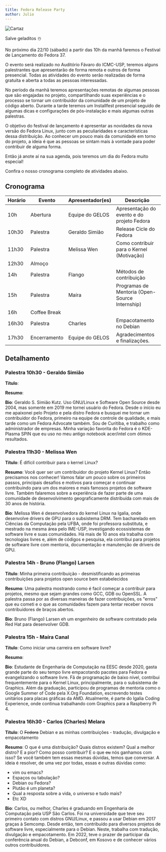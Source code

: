 ```yaml
---
title: Fedora Release Party 
author: Julio
---
```


![Cartaz](/assets/static/fedora-release-party.png)

Salve geladitos ☃️

No próximo dia 22/10 (sábado) a partir das 10h da manhã faremos o Festival de Lançamento do Fedora 37. 

O evento será realizado no Auditório Fávaro do ICMC-USP, teremos alguns palestrantes que apresentarão de forma remota e outros de forma presencial. Todas as atividades do evento serão realizadas de forma gratuita e aberta a todas as pessoas interessadas. 

No período da manhã teremos apresentações remotas de algumas pessoas que são engajadas no projeto, compartilhando suas experiências e o processo se tornar um contribuidor da comunidade de um projeto de código aberto. Durante a tarde teremos um Installfest presencial seguido de algumas dicas e configurações de pós-instalação e mais algumas outras palestras.

O objetivo do festival de lançamento é apresentar as novidades da nova versão do Fedora Linux, junto com as peculiaridades e características dessa distribuição. Ao conhecer um pouco mais da comunidade em torno do projeto, a ideia é que as pessoas se sintam mais à vontade para poder contribuir de alguma forma.

Então já anote aí na sua agenda, pois teremos um dia do Fedora muito especial!

Confira o nosso cronograma completo de atividades abaixo.

## Cronograma

| Horário | Evento | Apresentador(es) | Descrição |
|---------|--------|------------------|-----------|
| 10h | Abertura | Equipe do GELOS | Apresentação do evento e do projeto Fedora |
| 10h30 | Palestra | Geraldo Simião | Release Cicle do Fedora |
| 11h30 | Palestra | Melissa Wen | Como contribuir para o Kernel (Motivação) |
| 12h30 | Almoço |  |  |
| 14h | Palestra | Flango | Métodos de contribuição |
| 15h | Palestra | Maíra | Programas de Mentoria (Open-Source Internship) |
| 16h | Coffee Break |  |  |
| 16h30 | Palestra | Charles | Empacotamento no Debian |
| 17h30 | Encerramento | Equipe do GELOS | Agradecimentos e finalizações. |

## Detalhamento

### Palestra 10h30 - Geraldo Simião

**Título**\:

**Resumo**\:

**Bio**\: Geraldo S. Simião Kutz. Uso GNU/Linux e Software Open Source desde 2004, mas somente em 2019 me tornei usuário do Fedora. Desde o início eu me apaixonei pelo Projeto e pela distro Fedora e busquei me tornar um contribuidor do Fedora, primeiro na equipe de controle de qualidade, e mais tarde como um Fedora Advocate também. Sou de Curitiba, e trabalho como administrador de empresas. Minha variação favorita do Fedora é o KDE-Plasma SPIN que eu uso no meu antigo notebook acer/intel com ótimos resultados.

### Palestra 11h30 - Melissa Wen

**Título**\: É difícil contribuir para o kernel Linux?

**Resumo**\: Você quer ser um contribuidor do projeto Kernel Linux? Então precisamos nos conhecer! Vamos falar um pouco sobre os primeiros passos, principais desafios e motivos para começar e continuar contribuindo para um dos maiores e mais famosos projetos de software livre. Também falaremos sobre a experiência de fazer parte de uma comunidade de desenvolvimento geograficamente distribuída com mais de 30 anos de história.

**Bio**\: Melissa Wen é desenvolvedora do kernel Linux na Igalia, onde desenvolve drivers de GPU para o subsistema DRM. Tem bacharelado em Ciências da Computação pela UFBA, onde foi professora substituta, e mestrado na mesma área pelo IME-USP, investigando ecossistemas de software livre e suas comunidades. Há mais de 10 anos ela trabalha com tecnologias livres e, além de códigos e pesquisa, ela contribui para projetos de software livre com mentoria, documentação e manutenção de drivers de GPU.

### Palestra 14h - Bruno (Flango) Larsen

**Título**\: Minha primeira contribuição - desmistificando as primeiras contribuições para projetos open source bem estabelecidos

**Resumo**\: Uma palestra mostrando como é facil começar a contribuir para projetos, mesmo que sejam grandes como GCC, GDB ou OpenSSL. A palestra passa por as diversas maneiras de fazer contribuições, os "erros" que eu cometi e o que as comunidades fazem para tentar receber novos contribuidores de braços abertos.

**Bio**\: Bruno (Flango) Larsen eh um engenheiro de software contratado pela Red Hat para desenvolver GDB.

### Palestra 15h - Maíra Canal

**Título**\: Como iniciar uma carreira em software livre?

**Resumo**\:

**Bio**\: Estudante de Engenharia de Computação na EESC desde 2020, gasta grande parte do seu tempo livre empacotando pacotes para Fedora e evangelizando o software livre. Fã de programação de baixo nível, contribui frequentemente para o Kernel Linux, principalmente, para o subsistema de Graphics. Além da graduação, participou de programas de mentoria como o Google Summer of Code pela X.Org Foundation, escrevendo testes unitários para placas gráficas da AMD. Atualmente, é parte do Igalia Coding Experience, onde continua trabalhando com Graphics para a Raspberry Pi 4.

### Palestra 16h30 - Carlos (Charles) Melara

**Título**\: O ~~Fedora~~ Debian e as minhas contribuições - tradução, divulgação e empacotamento

**Resumo**\: O que é uma distribuição? Quais distros existem? Qual a melhor distro? E a pior? Como posso contribuir? E o que ~~eu~~ nós ganhamos com isso? Se você também tem essas mesmas dúvidas, temos que conversar. A ideia é resolver, de uma vez por todas, essas e outras dúvidas como:

* vim ou emacs?
* Espaços ou tabulação?
* Debian ou Fedora?
* Plutão é um planeta?
* Qual a resposta sobre a vida, o universo e tudo mais?
* Etc XD

**Bio**\: Carlos, ou melhor, Charles é graduando em Engenharia de Computação pela USP São Carlos. Foi na universidade que teve seu primeiro contato com distros GNU/Linux, e passou a usar Debian em 2017 graças à Semcomp. Desde então, tem contribuído para diversos projetos de software livre, especialmente para o Debian. Neste, trabalha com tradução, divulgação e empacotamento. Em 2022, teve o prazer de participar da conferência anual do Debian, a Debconf, em Kosovo e de conhecer vários outros contribuidores.
